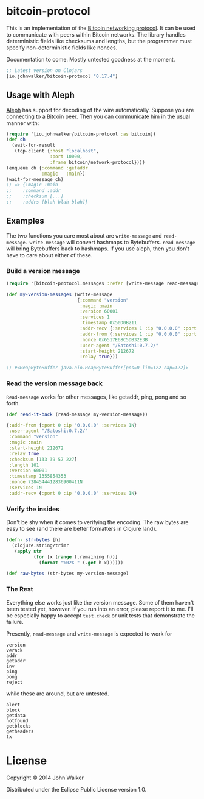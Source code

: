 # bitcoin-protocol<a id="sec-1" name="sec-1"></a>

This is an implementation of the [Bitcoin networking protocol](https://en.bitcoin.it/wiki/Protocol_specification). It can
be used to communicate with peers within Bitcoin networks. The
library handles deterministic fields like checksums and lengths, but
the programmer must specify non-deterministic fields like nonces.

Documentation to come. Mostly untested goodness at the moment.

```clojure
;; Latest version on Clojars
[io.johnwalker/bitcoin-protocol "0.17.4"]
```

## Usage with Aleph<a id="sec-1-1" name="sec-1-1"></a>

[Aleph](https://github.com/ztellman/aleph) has support for decoding of the wire automatically. Suppose
you are connecting to a Bitcoin peer. Then you can communicate him
in the usual manner with:

```clojure
(require '[io.johnwalker/bitcoin-protocol :as bitcoin])
(def ch
  (wait-for-result
   (tcp-client {:host "localhost",
                :port 10000,
                :frame bitcoin/network-protocol})))
(enqueue ch {:command :getaddr
             :magic   :main})
(wait-for-message ch)
;; => {:magic :main
;;    :command :addr
;;    :checksum [...]
;;    :addrs [blah blah blah]}
```

## Examples<a id="sec-1-2" name="sec-1-2"></a>

The two functions you care most about are `write-message` and
`read-message.` `write-message` will convert hashmaps to
Bytebuffers. `read-message` will bring Bytebuffers back to
hashmaps. If you use aleph, then you don't have to care about
either of these.

### Build a version message<a id="sec-1-2-1" name="sec-1-2-1"></a>

```clojure
(require '[bitcoin-protocol.messages :refer [write-message read-message]])

(def my-version-messages (write-message
                          {:command "version"
                           :magic :main
                           :version 60001
                           :services 1
                           :timestamp 0x50D0B211
                           :addr-recv {:services 1 :ip "0.0.0.0" :port 0}
                           :addr-from {:services 1 :ip "0.0.0.0" :port 0}
                           :nonce 0x6517E68C5DB32E3B
                           :user-agent "/Satoshi:0.7.2/"
                           :start-height 212672
                           :relay true}))

;; #<HeapByteBuffer java.nio.HeapByteBuffer[pos=0 lim=122 cap=122]>
```

### Read the version message back<a id="sec-1-2-2" name="sec-1-2-2"></a>

`Read-message` works for other messages, like getaddr, ping, pong
and so forth.

```clojure
(def read-it-back (read-message my-version-message))
```

```clojure
{:addr-from {:port 0 :ip "0.0.0.0" :services 1N}
 :user-agent "/Satoshi:0.7.2/"
 :command "version"
 :magic :main
 :start-height 212672
 :relay true
 :checksum [133 39 57 227]
 :length 101
 :version 60001
 :timestamp 1355854353
 :nonce 7284544412836900411N
 :services 1N
 :addr-recv {:port 0 :ip "0.0.0.0" :services 1N}
```

### Verify the insides<a id="sec-1-2-3" name="sec-1-2-3"></a>

Don't be shy when it comes to verifying the encoding. The raw bytes
are easy to see (and there are better formatters in Clojure land).

```clojure
(defn- str-bytes [h]
  (clojure.string/trimr
   (apply str
          (for [x (range (.remaining h))]
            (format "%02X " (.get h x))))))

(def raw-bytes (str-bytes my-version-message)
```

### The Rest<a id="sec-1-2-4" name="sec-1-2-4"></a>

Everything else works just like the version message. Some of them
haven't been tested yet, however. If you run into an error, please
report it to me. I'll be especially happy to accept `test.check` or
unit tests that demonstrate the failure.

Presently, `read-message` and `write-message` is expected to work
for

```
version
verack
addr
getaddr
inv
ping
pong
reject
```

while these are around, but are untested.

```
alert
block
getdata
notfound
getblocks
getheaders
tx
```

# License<a id="sec-2" name="sec-2"></a>

Copyright © 2014 John Walker

Distributed under the Eclipse Public License version 1.0.
